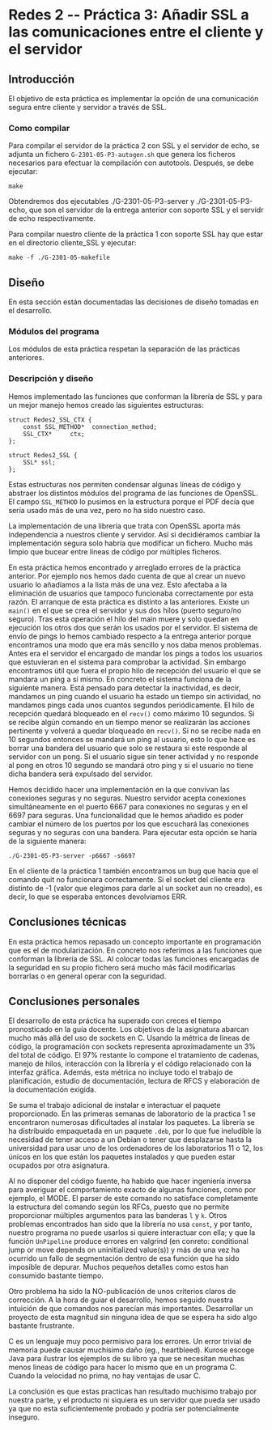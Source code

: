 
# Redes 2 -- Práctica 3: Añadir SSL a las comunicaciones entre el cliente y el servidor

## Introducción

El objetivo de esta práctica es implementar la opción de una comunicación segura entre cliente y servidor a través de SSL.

### Como compilar
Para compilar el servidor de la práctica 2 con SSL y el servidor de echo, se adjunta un fichero `G-2301-05-P3-autogen.sh` que genera los ficheros necesarios para efectuar la compilación con autotools.
Después, se debe ejecutar:

    make

Obtendremos dos ejecutables ./G-2301-05-P3-server y ./G-2301-05-P3-echo, que son el servidor de la entrega anterior con soporte SSL y el servidr de echo respectivamente.

Para compilar nuestro cliente de la práctica 1 con soporte SSL hay que estar en el directorio cliente_SSL y ejecutar:

    make -f ./G-2301-05-makefile

## Diseño

En esta sección están documentadas las decisiones de diseño tomadas en el desarrollo.

### Módulos del programa

Los módulos de esta práctica respetan la separación de las prácticas anteriores.

### Descripción y diseño

Hemos implementado las funciones que conforman la librería de SSL y para un mejor manejo hemos creado las siguientes estructuras:

    struct Redes2_SSL_CTX {
        const SSL_METHOD*  connection_method;
        SSL_CTX*     ctx;
    };

    struct Redes2_SSL {
        SSL* ssl;
    };

Estas estructuras nos permiten condensar algunas líneas de código y abstraer los distintos módulos del programa de las funciones de OpenSSL. El campo `SSL_METHOD` lo pusimos en la estructura porque el PDF decía que sería usado más de una vez, pero no ha sido nuestro caso.

La implementación de una librería que trata con OpenSSL aporta más independencia a nuestros cliente y servidor. Así si decidiéramos cambiar la implementación segura solo habría que modificar un fichero. Mucho más limpio que bucear entre líneas de código por múltiples ficheros.

En esta práctica hemos encontrado y arreglado errores de la práctica anterior. Por ejemplo nos hemos dado cuenta de que al crear un nuevo usuario lo añadíamos a la lista más de una vez. Esto afectaba a la eliminación de usuarios que tampoco funcionaba correctamente por esta razón.
El arranque de esta práctica es distinto a las anteriores. Existe un `main()` en el que se crea el servidor y sus dos hilos (puerto seguro/no seguro). Tras esta operación el hilo del main muere y solo quedan en ejecución los otros dos que serán los usados por el servidor.
El sistema de envío de pings lo hemos cambiado respecto a la entrega anterior porque encontramos una modo que era más sencillo y nos daba menos problemas. Antes era el servidor el encargado de mandar los pings a todos los usuarios que estuvieran en el sistema para comprobar la actividad. Sin embargo encontramos útil que fuera el propio hilo de recepción del usuario el que se mandara un ping a sí mismo. En concreto el sistema funciona de la siguiente manera.
Está pensado para detectar la inactividad, es decir, mandamos un ping cuando el usuario ha estado un tiempo sin actividad, no mandamos pings cada unos cuantos segundos periódicamente.
El hilo de recepción quedará bloqueado en el `recv()` como máximo 10 segundos. Si se recibe algún comando en un tiempo menor se realizarán las acciones pertinente y volverá a quedar bloqueado en `recv()`. Si no se recibe nada en 10 segundos entonces se mandará un ping al usuario, esto lo que hace es borrar una bandera del usuario que solo se restaura si este responde al servidor con un pong. Si el usuario sigue sin tener actividad y no responde al pong en otros 10 segundo se mandará otro ping y si el usuario no tiene dicha bandera será expulsado del servidor.

Hemos decidido hacer una implementación en la que convivan las conexiones seguras y no seguras. Nuestro servidor acepta conexiones simultáneamente en el puerto 6667 para conexiones no seguras y en el 6697 para seguras. Una funcionalidad que le hemos añadido es poder cambiar el número de los puertos por los que escuchará las conexiones seguras y no seguras con una bandera. Para ejecutar esta opción se haría de la siguiente manera:

    ./G-2301-05-P3-server -p6667 -s6697




En el cliente de la práctica 1 también encontramos un bug que hacía que el comando quit no funcionara correctamente. Si el socket del cliente era distinto de -1 (valor que elegimos para darle al un socket aun no creado), es decir, lo que se esperaba entonces devolvíamos ERR.  


## Conclusiones técnicas


En esta práctica hemos repasado un concepto importante en programación que es el de modularización. En concreto nos referimos a las funciones que conforman la librería de SSL. Al colocar todas las funciones encargadas de la seguridad en su propio fichero será mucho más fácil modificarlas borrarlas o en general operar con la seguridad.  

## Conclusiones personales

El desarrollo de esta práctica ha superado con creces el tiempo pronosticado en la guía docente. Los objetivos de la asignatura abarcan mucho más allá del uso de sockets en C. Usando la métrica de lineas de código, la programación con sockets representa aproximadamente un 3% del total de código. El 97% restante lo compone el tratamiento de cadenas, manejo de hilos, interacción con la librería y el código relacionado con la interfaz gráfica. Además, esta métrica no incluye todo el trabajo de planificación, estudio de documentación, lectura de RFCS y elaboración de la documentación exigida.

Se suma el trabajo adicional de instalar e interactuar el paquete proporcionado. En las primeras semanas de laboratorio de la practica 1 se encontraron numerosas dificultades al instalar los paquetes. La librería se ha distribuido empaquetada en un paquete `.deb`, por lo que fue ineludible la necesidad de tener acceso a un Debian o tener que desplazarse hasta la universidad para usar uno de los ordenadores de los laboratorios 11 o 12, los únicos en los que están los paquetes instalados y que pueden estar ocupados por otra asignatura.

Al no disponer del código fuente, ha habido que hacer ingeniería inversa para averiguar el comportamiento exacto de algunas funciones, como por ejemplo, el MODE. El parser de este comando no satisface completamente la estructura del comando según los RFCs, puesto que no permite proporcionar múltiples argumentos para las banderas `l` y `k`. Otros problemas encontrados han sido que la librería no usa `const`, y por tanto, nuestro programa no puede usarlos si quiere interactuar con ella; y que la función `UnPipeline` produce errores en valgrind (en conreto: conditional jump or move depends on uninitialized value(s)) y más de una vez ha ocurrido un fallo de segmentación dentro de esa función que ha sido imposible de depurar. Muchos pequeños detalles como estos han consumido bastante tiempo.

Otro problema ha sido la NO-publicación de unos criterios claros de corrección. A la hora de guiar el desarrollo, hemos seguido nuestra intuición de que comandos nos parecían más importantes. Desarrollar un proyecto de esta magnitud sin ninguna idea de que se espera ha sido algo bastante frustrante.

C es un lenguaje muy poco permisivo para los errores. Un error trivial de memoria puede causar muchísimo daño (eg., heartbleed). Kurose escoge Java para ilustrar los ejemplos de su libro ya que se necesitan muchas menos lineas de código para hacer lo mismo que en un programa C. Cuando la velocidad no prima, no hay ventajas de usar C.

La conclusión es que estas practicas han resultado muchísimo trabajo por nuestra parte, y el producto ni siquiera es un servidor que pueda ser usado ya que no esta suficientemente probado y podría ser potencialmente inseguro.
